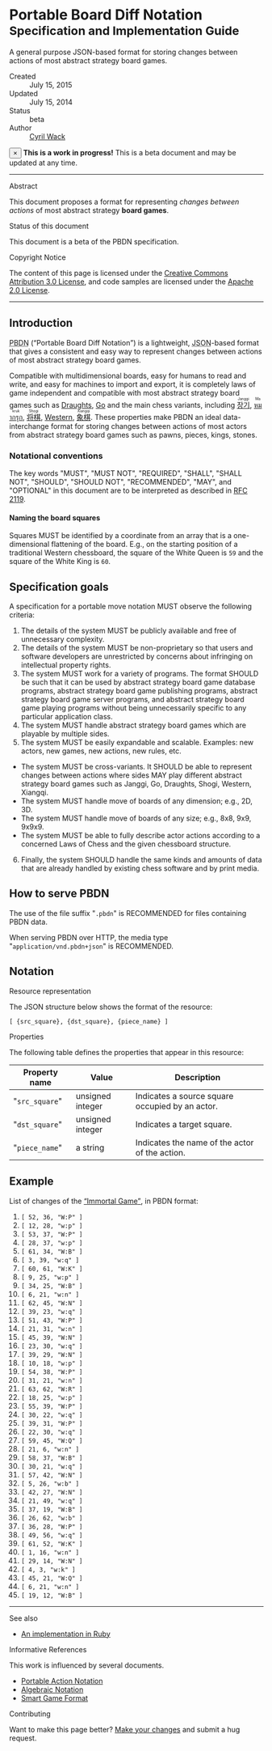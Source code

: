 # Portable Board Diff Notation <small>Specification and Implementation Guide</small>

A general purpose JSON-based format for storing changes between actions of most abstract strategy board games.

<dl class="dl-horizontal">
  <dt>Created</dt>
  <dd><time datetime="2015-07-15T01:23:45Z">July 15, 2015</time></dd>

  <dt>Updated</dt>
  <dd><time datetime="2015-07-15T23:42:34Z">July 15, 2014</time></dd>

  <dt>Status</dt>
  <dd>beta</dd>

  <dt>Author</dt>
  <dd><a rel="external author" href="https://plus.google.com/+CyrilWack">Cyril Wack</a></dd>
</dl>

<div class="alert alert-warning">
  <button type="button" class="close" data-dismiss="alert">&times;</button>
  <strong>This is a work in progress!</strong>
  This is a beta document and may be updated at any time.
</div>

***

<div class="sub-title">Abstract</div>

This document proposes a format for representing _changes between actions_ of most abstract strategy **board games**.

<div class="sub-title">Status of this document</div>

This document is a beta of the PBDN specification.

<div class="sub-title">Copyright Notice</div>

The content of this page is licensed under the [Creative Commons Attribution 3.0 License](//creativecommons.org/licenses/by/3.0/), and code samples are licensed under the [Apache 2.0 License](//www.apache.org/licenses/LICENSE-2.0).

***

## Introduction

<abbr title="Portable Board Diff Notation">PBDN</abbr> (<q>Portable Board Diff Notation</q>) is a lightweight, <abbr title="JavaScript Object Notation">JSON</abbr>-based format that gives a consistent and easy way to represent changes between actions of most abstract strategy board games.

Compatible with multidimensional boards, easy for humans to read and write, and easy for machines to import and export, it is completely laws of game independent and compatible with most abstract strategy board games such as [Draughts](//en.wikipedia.org/wiki/Draughts), [Go](//en.wikipedia.org/wiki/Go_(game)) and the main chess variants, including [<ruby lang="ko">장기<rt lang="en">Janggi</rt></ruby>](//en.wikipedia.org/wiki/Janggi), [<ruby lang="th">หมากรุก<rt lang="en">Makruk</rt></ruby>](//en.wikipedia.org/wiki/Makruk), [<ruby lang="ja">将棋<rt lang="en">Shogi</rt></ruby>](//en.wikipedia.org/wiki/Shogi), [Western](//en.wikipedia.org/wiki/Chess), [<ruby lang="zh">象棋<rt lang="en">Xiangqi</rt></ruby>](//en.wikipedia.org/wiki/Xiangqi).  These properties make PBDN an ideal data-interchange format for storing changes between actions of most actors from abstract strategy board games such as pawns, pieces, kings, stones.

### Notational conventions

The key words "MUST", "MUST NOT", "REQUIRED", "SHALL", "SHALL NOT", "SHOULD", "SHOULD NOT", "RECOMMENDED", "MAY", and "OPTIONAL" in this document are to be interpreted as described in [RFC 2119](//tools.ietf.org/html/rfc2119).

#### Naming the board squares

Squares MUST be identified by a coordinate from an array that is a one-dimensional flattening of the board.  E.g., on the starting position of a traditional Western chessboard, the square of the White Queen is `59` and the square of the White King is `60`.

## Specification goals

A specification for a portable move notation MUST observe the following criteria:

1. The details of the system MUST be publicly available and free of unnecessary complexity.
2. The details of the system MUST be non-proprietary so that users and software developers are unrestricted by concerns about infringing on intellectual property rights.
3. The system MUST work for a variety of programs.  The format SHOULD be such that it can be used by abstract strategy board game database programs, abstract strategy board game publishing programs, abstract strategy board game server programs, and abstract strategy board game playing programs without being unnecessarily specific to any particular application class.
4. The system MUST handle abstract strategy board games which are playable by multiple sides.
5. The system MUST be easily expandable and scalable.  Examples: new actors, new games, new actions, new rules, etc.
  * The system MUST be cross-variants.
    It SHOULD be able to represent changes between actions where sides MAY play
    different abstract strategy board games such as Janggi, Go, Draughts, Shogi, Western, Xiangqi.
  * The system MUST handle move of boards of any dimension; e.g., 2D, 3D.
  * The system MUST handle move of boards of any size; e.g., 8x8, 9x9, 9x9x9.
  * The system MUST be able to fully describe actor actions according to
    a concerned Laws of Chess and the given chessboard structure.
6. Finally, the system SHOULD handle the same kinds and amounts of data that are already handled by existing chess software and by print media.

## How to serve PBDN

The use of the file suffix "`.pbdn`" is RECOMMENDED for files containing PBDN data.

When serving PBDN over HTTP, the media type "`application/vnd.pbdn+json`" is RECOMMENDED.

## <span id="resource">Notation</span>

<div class="sub-title">Resource representation</div>

The JSON structure below shows the format of the resource:

    [ {src_square}, {dst_square}, {piece_name} ]

<div class="sub-title">Properties</div>

The following table defines the properties that appear in this resource:

| Property name  | Value    | Description |
| -------------- | -------- | ----------- |
| "`src_square`" | unsigned integer | Indicates a source square occupied by an actor. |
| "`dst_square`" | unsigned integer | Indicates a target square. |
| "`piece_name`" | a string | Indicates the name of the actor of the action. |

## Example

List of changes of the [<q>Immortal Game</q>](//en.wikipedia.org/wiki/Immortal_Game), in PBDN format:

1. `[ 52, 36, "W:P" ]`
2. `[ 12, 28, "w:p" ]`
3. `[ 53, 37, "W:P" ]`
4. `[ 28, 37, "w:p" ]`
5. `[ 61, 34, "W:B" ]`
6. `[ 3, 39, "w:q" ]`
7. `[ 60, 61, "W:K" ]`
8. `[ 9, 25, "w:p" ]`
9. `[ 34, 25, "W:B" ]`
10. `[ 6, 21, "w:n" ]`
11. `[ 62, 45, "W:N" ]`
12. `[ 39, 23, "w:q" ]`
13. `[ 51, 43, "W:P" ]`
14. `[ 21, 31, "w:n" ]`
15. `[ 45, 39, "W:N" ]`
16. `[ 23, 30, "w:q" ]`
17. `[ 39, 29, "W:N" ]`
18. `[ 10, 18, "w:p" ]`
19. `[ 54, 38, "W:P" ]`
20. `[ 31, 21, "w:n" ]`
21. `[ 63, 62, "W:R" ]`
22. `[ 18, 25, "w:p" ]`
23. `[ 55, 39, "W:P" ]`
24. `[ 30, 22, "w:q" ]`
25. `[ 39, 31, "W:P" ]`
26. `[ 22, 30, "w:q" ]`
27. `[ 59, 45, "W:Q" ]`
28. `[ 21, 6, "w:n" ]`
29. `[ 58, 37, "W:B" ]`
30. `[ 30, 21, "w:q" ]`
31. `[ 57, 42, "W:N" ]`
32. `[ 5, 26, "w:b" ]`
33. `[ 42, 27, "W:N" ]`
34. `[ 21, 49, "w:q" ]`
35. `[ 37, 19, "W:B" ]`
36. `[ 26, 62, "w:b" ]`
37. `[ 36, 28, "W:P" ]`
38. `[ 49, 56, "w:q" ]`
39. `[ 61, 52, "W:K" ]`
40. `[ 1, 16, "w:n" ]`
41. `[ 29, 14, "W:N" ]`
42. `[ 4, 3, "w:k" ]`
43. `[ 45, 21, "W:Q" ]`
44. `[ 6, 21, "w:n" ]`
45. `[ 19, 12, "W:B" ]`

***

<div class="sub-title">See also</div>

* [An implementation in Ruby](//github.com/sashite/pbdn.rb)

<div class="sub-title">Informative References</div>

This work is influenced by several documents.

* [Portable Action Notation](Portable-Action-Notation)
* [Algebraic Notation](//en.wikipedia.org/wiki/Algebraic_notation_(chess))
* [Smart Game Format](//www.red-bean.com/sgf/)

<div class="sub-title">Contributing</div>

Want to make this page better?  [Make your changes](//github.com/sashite/open-standards.md/edit/master/docs/Portable-Board-Diff-Notation.md) and submit a hug request.
